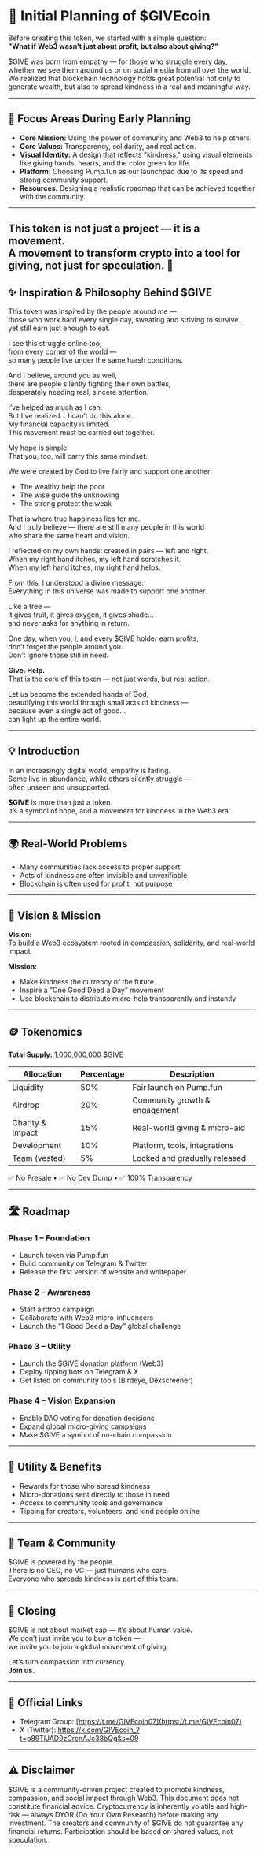 

# 🧠 Initial Planning of $GIVEcoin

Before creating this token, we started with a simple question:  
**"What if Web3 wasn't just about profit, but also about giving?"**

$GIVE was born from empathy — for those who struggle every day, whether we see them around us or on social media from all over the world.  
We realized that blockchain technology holds great potential not only to generate wealth, but also to spread kindness in a real and meaningful way.

---

## 🎯 Focus Areas During Early Planning

- **Core Mission:** Using the power of community and Web3 to help others.  
- **Core Values:** Transparency, solidarity, and real action.  
- **Visual Identity:** A design that reflects "kindness," using visual elements like giving hands, hearts, and the color green for life.  
- **Platform:** Choosing Pump.fun as our launchpad due to its speed and strong community support.  
- **Resources:** Designing a realistic roadmap that can be achieved together with the community.

---

This token is not just a project — it is a **movement**.  
A movement to transform crypto into a tool for giving, not just for speculation. 💚
---

## ✨ Inspiration & Philosophy Behind $GIVE

This token was inspired by the people around me —  
those who work hard every single day, sweating and striving to survive…  
yet still earn just enough to eat.

I see this struggle online too,  
from every corner of the world —  
so many people live under the same harsh conditions.

And I believe, around you as well,  
there are people silently fighting their own battles,  
desperately needing real, sincere attention.

I’ve helped as much as I can.  
But I’ve realized… I can’t do this alone.  
My financial capacity is limited.  
This movement must be carried out together.

My hope is simple:  
That you, too, will carry this same mindset.

We were created by God to live fairly and support one another:

- The wealthy help the poor  
- The wise guide the unknowing  
- The strong protect the weak

That is where true happiness lies for me.  
And I truly believe — there are still many people in this world  
who share the same heart and vision.

I reflected on my own hands: created in pairs — left and right.  
When my right hand itches, my left hand scratches it.  
When my left hand itches, my right hand helps.

From this, I understood a divine message:  
Everything in this universe was made to support one another.

Like a tree —  
it gives fruit, it gives oxygen, it gives shade…  
and never asks for anything in return.

One day, when you, I, and every $GIVE holder earn profits,  
don’t forget the people around you.  
Don’t ignore those still in need.

**Give. Help.**  
That is the core of this token — not just words, but real action.

Let us become the extended hands of God,  
beautifying this world through small acts of kindness —  
because even a single act of good...  
can light up the entire world.

---

## 💡 Introduction

In an increasingly digital world, empathy is fading.  
Some live in abundance, while others silently struggle —  
often unseen and unsupported.

**$GIVE** is more than just a token.  
It’s a symbol of hope, and a movement for kindness in the Web3 era.

---

## 🌍 Real-World Problems

- Many communities lack access to proper support  
- Acts of kindness are often invisible and unverifiable  
- Blockchain is often used for profit, not purpose  

---

## 🎯 Vision & Mission

**Vision:**  
To build a Web3 ecosystem rooted in compassion, solidarity, and real-world impact.

**Mission:**  
- Make kindness the currency of the future  
- Inspire a “One Good Deed a Day” movement  
- Use blockchain to distribute micro-help transparently and instantly  

---

## 🪙 Tokenomics

**Total Supply:** 1,000,000,000 $GIVE

| Allocation        | Percentage | Description                        |
|-------------------|------------|------------------------------------|
| Liquidity         | 50%        | Fair launch on Pump.fun            |
| Airdrop           | 20%        | Community growth & engagement      |
| Charity & Impact  | 15%        | Real-world giving & micro-aid      |
| Development       | 10%        | Platform, tools, integrations      |
| Team (vested)     | 5%         | Locked and gradually released      |

✅ No Presale • ✅ No Dev Dump • ✅ 100% Transparency

---

## 🛣️ Roadmap

### Phase 1 – Foundation

- Launch token via Pump.fun  
- Build community on Telegram & Twitter  
- Release the first version of website and whitepaper  

### Phase 2 – Awareness

- Start airdrop campaign  
- Collaborate with Web3 micro-influencers  
- Launch the “1 Good Deed a Day” global challenge  

### Phase 3 – Utility

- Launch the $GIVE donation platform (Web3)  
- Deploy tipping bots on Telegram & X  
- Get listed on community tools (Birdeye, Dexscreener)  

### Phase 4 – Vision Expansion

- Enable DAO voting for donation decisions  
- Expand global micro-giving campaigns  
- Make $GIVE a symbol of on-chain compassion  

---

## 🧩 Utility & Benefits

- Rewards for those who spread kindness  
- Micro-donations sent directly to those in need  
- Access to community tools and governance  
- Tipping for creators, volunteers, and kind people online  

---

## 🤝 Team & Community

$GIVE is powered by the people.  
There is no CEO, no VC — just humans who care.  
Everyone who spreads kindness is part of this team.

---

## 📢 Closing

$GIVE is not about market cap — it’s about human value.  
We don’t just invite you to buy a token —  
we invite you to join a global movement of giving.

Let’s turn compassion into currency.  
**Join us.**

---

## 🔗 Official Links

- Telegram Group: [https://t.me/GIVEcoin07](https://t.me/GIVEcoin07)  
- X (Twitter): https://x.com/GIVEcoin_?t=p89TlJAD9zCrcnAJc38bQg&s=09

---

## ⚠️ Disclaimer

$GIVE is a community-driven project created to promote kindness, compassion, and social impact through Web3. This document does not constitute financial advice. Cryptocurrency is inherently volatile and high-risk — always DYOR (Do Your Own Research) before making any investment. The creators and community of $GIVE do not guarantee any financial returns. Participation should be based on shared values, not speculation.
